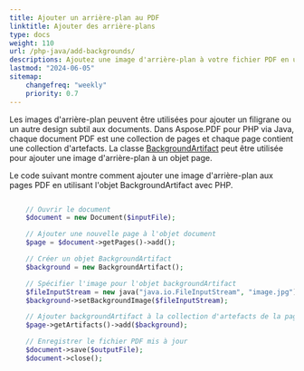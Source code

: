 ```yaml
---
title: Ajouter un arrière-plan au PDF 
linktitle: Ajouter des arrière-plans
type: docs
weight: 110
url: /php-java/add-backgrounds/
descriptions: Ajoutez une image d'arrière-plan à votre fichier PDF en utilisant PHP. Utilisez l'objet BackgroundArtifact.
lastmod: "2024-06-05"
sitemap:
    changefreq: "weekly"
    priority: 0.7
---
```


Les images d'arrière-plan peuvent être utilisées pour ajouter un filigrane ou un autre design subtil aux documents. Dans Aspose.PDF pour PHP via Java, chaque document PDF est une collection de pages et chaque page contient une collection d'artefacts. La classe [BackgroundArtifact](https://reference.aspose.com/pdf/java/com.aspose.pdf/BackgroundArtifact) peut être utilisée pour ajouter une image d'arrière-plan à un objet page.

Le code suivant montre comment ajouter une image d'arrière-plan aux pages PDF en utilisant l'objet BackgroundArtifact avec PHP.

```php

    // Ouvrir le document
    $document = new Document($inputFile);

    // Ajouter une nouvelle page à l'objet document
    $page = $document->getPages()->add();

    // Créer un objet BackgroundArtifact
    $background = new BackgroundArtifact();

    // Spécifier l'image pour l'objet backgroundArtifact
    $fileInputStream = new java("java.io.FileInputStream", "image.jpg");
    $background->setBackgroundImage($fileInputStream);

    // Ajouter backgroundArtifact à la collection d'artefacts de la page
    $page->getArtifacts()->add($background);

    // Enregistrer le fichier PDF mis à jour
    $document->save($outputFile);
    $document->close();
```